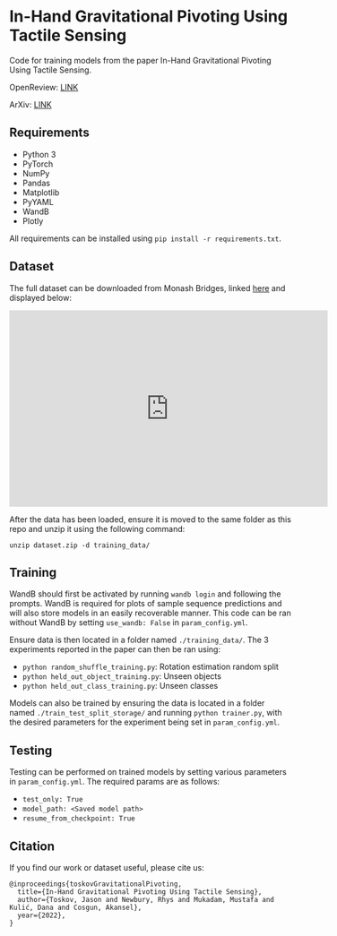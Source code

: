 # In-Hand Gravitational Pivoting Using Tactile Sensing

Code for training models from the paper In-Hand Gravitational Pivoting Using Tactile Sensing.

OpenReview: [LINK](https://openreview.net/forum?id=NEGjAH7p0fm) 

ArXiv: [LINK](https://arxiv.org/abs/2210.05068)

## Requirements

- Python 3
- PyTorch
- NumPy
- Pandas
- Matplotlib
- PyYAML
- WandB
- Plotly

All requirements can be installed using `pip install -r requirements.txt`.

## Dataset

The full dataset can be downloaded from Monash Bridges, linked [here](https://bridges.monash.edu/articles/dataset/Dataset_for_Gravitational_Pivoting/21482841) and displayed below:

<iframe src="https://widgets.figshare.com/articles/21482841/embed?show_title=1" width="568" height="351" allowfullscreen frameborder="0"></iframe>

After the data has been loaded, ensure it is moved to the same folder as this repo and unzip it using the following command:

`unzip dataset.zip -d training_data/`

## Training

WandB should first be activated by running `wandb login` and following the prompts. WandB is required for plots of sample sequence predictions and will also store models in an easily recoverable manner. This code can be ran without WandB by setting `use_wandb: False` in `param_config.yml`.

Ensure data is then located in a folder named `./training_data/`. The 3 experiments reported in the paper can then be ran using:

- `python random_shuffle_training.py`: Rotation estimation random split
- `python held_out_object_training.py`: Unseen objects
- `python held_out_class_training.py`: Unseen classes

Models can also be trained by ensuring the data is located in a folder named `./train_test_split_storage/` and running `python trainer.py`, with the desired parameters for the experiment being set in `param_config.yml`.

## Testing 

Testing can be performed on trained models by setting various parameters in `param_config.yml`. The required params are as follows:

- `test_only: True`
- `model_path: <Saved model path>`
- `resume_from_checkpoint: True`

## Citation

If you find our work or dataset useful, please cite us:

```
@inproceedings{toskovGravitationalPivoting,
  title={In-Hand Gravitational Pivoting Using Tactile Sensing},
  author={Toskov, Jason and Newbury, Rhys and Mukadam, Mustafa and Kulić, Dana and Cosgun, Akansel},
  year={2022},
}
```
